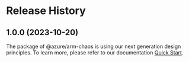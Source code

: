 # Release History
    
## 1.0.0 (2023-10-20)

The package of @azure/arm-chaos is using our next generation design principles. To learn more, please refer to our documentation [Quick Start](https://aka.ms/js-track2-quickstart).
